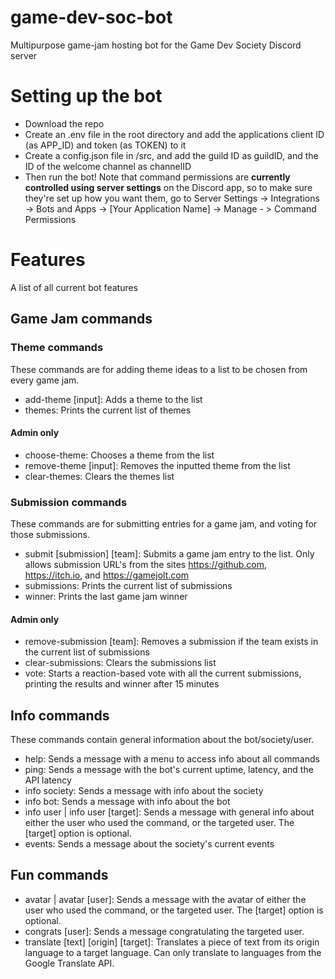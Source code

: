 # game-dev-soc-bot

Multipurpose game-jam hosting bot for the Game Dev Society Discord server
 
 
# Setting up the bot

- Download the repo
- Create an .env file in the root directory and add the applications client ID (as APP_ID) and token (as TOKEN) to it
- Create a config.json file in /src, and add the guild ID as guildID, and the ID of the welcome channel as channelID
- Then run the bot! Note that command permissions are **currently controlled using server settings** on the Discord app, so to make sure they're set up how you want them, go to Server Settings -> Integrations -> Bots and Apps -> [Your Application Name] -> Manage - > Command Permissions

# Features

A list of all current bot features
## Game Jam commands
### Theme commands
These commands are for adding theme ideas to a list to be chosen from every game jam.
- add-theme [input]: Adds a theme to the list
- themes: Prints the current list of themes

#### Admin only
- choose-theme: Chooses a theme from the list
- remove-theme [input]: Removes the inputted theme from the list
- clear-themes: Clears the themes list

### Submission commands
These commands are for submitting entries for a game jam, and voting for those submissions.
- submit [submission] [team]: Submits a game jam entry to the list. Only allows submission URL's from the sites https://github.com, https://itch.io, and https://gamejolt.com
- submissions: Prints the current list of submissions
- winner: Prints the last game jam winner

#### Admin only
- remove-submission [team]: Removes a submission if the team exists in the current list of submissions
- clear-submissions: Clears the submissions list
- vote: Starts a reaction-based vote with all the current submissions, printing the results and winner after 15 minutes

## Info commands
These commands contain general information about the bot/society/user.
- help: Sends a message with a menu to access info about all commands
- ping: Sends a message with the bot's current uptime, latency, and the API latency
- info society: Sends a message with info about the society
- info bot: Sends a message with info about the bot 
- info user | info user [target]: Sends a message with general info about either the user who used the command, or the targeted user. The [target] option is optional.
- events: Sends a message about the society's current events

## Fun commands
- avatar | avatar [user]: Sends a message with the avatar of either the user who used the command, or the targeted user. The [target] option is optional.
- congrats [user]: Sends a message congratulating the targeted user.
- translate [text] [origin] [target]: Translates a piece of text from its origin language to a target language. Can only translate to languages from the Google Translate API.
